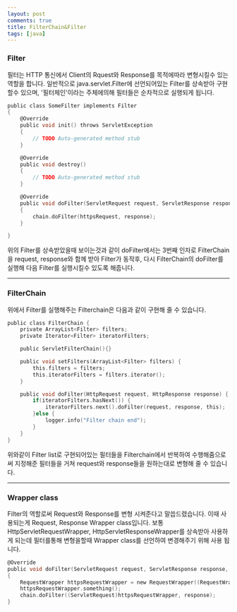 ```yaml
---
layout: post
comments: true
title: FilterChain&Filter
tags: [java]
---
```


### Filter
필터는 HTTP 통신에서 Client의 Rquest와 Response를 목적에따라 변형시킬수 있는 역할을 합니다. 일반적으로 java.servlet.Filter에 선언되어있는 Filter를 상속받아 구현할수 있으며, '필터체인'이라는 주체에의해 필터들은 순차적으로 실행되게 됩니다.  

```c
public class SomeFilter implements Filter
{
    @Override
    public void init() throws ServletException
    {
        // TODO Auto-generated method stub
    }

    @Override
    public void destroy()
    {
        // TODO Auto-generated method stub
    }

    @Override
    public void doFilter(ServletRequest request, ServletResponse response, FilterChain chain) throws IOException, ServletException
    {
        chain.doFilter(httpsRequest, response);
    }

}
```  
  
위의 Filter를 상속받았을때 보이는것과 같이 doFilter에서는 3번째 인자로 FilterChain을 request, response와 함께 받아 Filter가 동작후, 다시 FilterChain의 doFilter를 실행해 다음 Filter를 실행시킬수 있도록 해줍니다.  

---  
  
### FilterChain
위에서 Filter를 실행해주는 Filterchain은 다음과 같이 구현해 줄 수 있습니다.  
```c
public class FilterChain {
    private ArrayList<Filter> filters;
    private Iterator<Filter> iteratorFilters;

    public ServletFilterChain(){}

    public void setFilters(ArrayList<Filter> filters) {
        this.filters = filters;
        this.iteratorFilters = filters.iterator();
    }

    public void doFilter(HttpRequest request, HttpResponse response) {
        if(iteratorFilters.hasNext()) {
            iteratorFilters.next().doFilter(request, response, this);
        }else {
            logger.info("Filter chain end");
        }
    }
}
```

위와같이 Filter list로 구현되어있는 필터들을 Filterchain에서 반복하여 수행해줌으로써 지정해준 필터들을 거쳐 request와 response들을 원하는대로 변형해 줄 수 있습니다.  

---   
  
### Wrapper class

Filter의 역할로써 Request와 Response를 변형 시켜준다고 말씁드렸습니다. 이때 사용되는게 Request, Response Wrapper class입니다. 보통 HttpServletRequestWrapper, HttpServletResponseWrapper를 상속받아 사용하게 되는데 필터를통해 변형을할때 Wrapper class를 선언하여 변경해주기 위해 사용 됩니다.

```c
@Override
public void doFilter(ServletRequest request, ServletResponse response, FilterChain chain) throws IOException, ServletException
{
    RequestWrapper httpsRequestWrapper = new RequestWrapper((RequestWrapper)request);
    httpsRequestWrapper.something();
    chain.doFilter((ServletRequest)httpsRequestWrapper, response);
}

```

